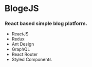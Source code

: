 # BlogeJS

### React based simple blog platform.

* ReactJS
* Redux
* Ant Design
* GraphQL
* React Router
* Styled Components
